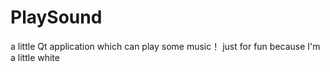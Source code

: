 # PlaySound
a little Qt application which can play some music！ 
just for fun because I'm a little white

